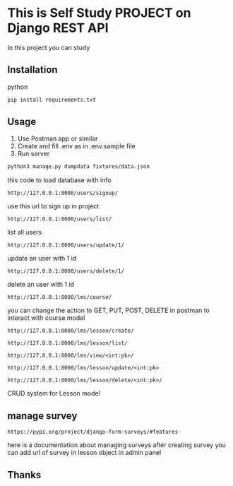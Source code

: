 # This is Self Study PROJECT on Django REST API 

In this project you can study 

## Installation

python
```bash
pip install requirements.txt
```

## Usage
1. Use Postman app or similar
2. Create and fill .env as in .env.sample file
3. Run server 

```bash
python3 manage.py dumpdata fixtures/data.json
```
this code to load database with info

```url
http://127.0.0.1:8000/users/signup/
```
use this url to sign up in project
```url
http://127.0.0.1:8000/users/list/
```
list all users
```url
http://127.0.0.1:8000/users/update/1/
```
update an user with 1 id
```url
http://127.0.0.1:8000/users/delete/1/
```
delete an user with 1 id

```url
http://127.0.0.1:8000/lms/course/
```
you can change the action to GET, PUT, POST, DELETE in postman to interact with course model

```url
http://127.0.0.1:8000/lms/lesson/create/
```
```url
http://127.0.0.1:8000/lms/lesson/list/
```
```url
http://127.0.0.1:8000/lms/view/<int:pk>/
```
```url
http://127.0.0.1:8000/lms/lesson/update/<int:pk>
```
```url
http://127.0.0.1:8000/lms/lesson/delete/<int:pk>/
```

CRUD system for Lesson model

## manage survey 

```url
https://pypi.org/project/django-form-surveys/#features
```
here is a documentation about managing surveys
after creating survey you can add url of survey in lesson object in admin panel

## Thanks
